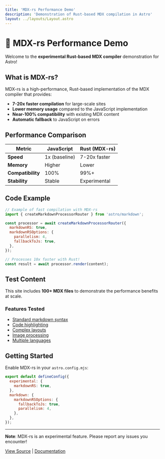 ```yaml
---
title: 'MDX-rs Performance Demo'
description: 'Demonstration of Rust-based MDX compilation in Astro'
layout: ../layouts/Layout.astro
---
```


# 🚀 MDX-rs Performance Demo

Welcome to the **experimental Rust-based MDX compiler** demonstration for Astro!

## What is MDX-rs?

MDX-rs is a high-performance, Rust-based implementation of the MDX compiler that provides:

- **7-20x faster compilation** for large-scale sites
- **Lower memory usage** compared to the JavaScript implementation
- **Near-100% compatibility** with existing MDX content
- **Automatic fallback** to JavaScript on errors

## Performance Comparison

| Metric            | JavaScript    | Rust (MDX-rs) |
| ----------------- | ------------- | ------------- |
| **Speed**         | 1x (baseline) | 7-20x faster  |
| **Memory**        | Higher        | Lower         |
| **Compatibility** | 100%          | 99%+          |
| **Stability**     | Stable        | Experimental  |

## Code Example

```javascript
// Example of fast compilation with MDX-rs
import { createMarkdownProcessorRouter } from 'astro/markdown';

const processor = await createMarkdownProcessorRouter({
  markdownRS: true,
  markdownRSOptions: {
    parallelism: 4,
    fallbackToJs: true,
  },
});

// Processes 10x faster with Rust!
const result = await processor.render(content);
```

## Test Content

This site includes **100+ MDX files** to demonstrate the performance benefits at scale.

### Features Tested

- [Standard markdown syntax](/examples/standard-syntax)
- [Code highlighting](/examples/code-blocks)
- [Complex layouts](/examples/complex-layouts)
- [Image processing](/examples/images)
- [Multiple languages](/examples/i18n)

## Getting Started

Enable MDX-rs in your `astro.config.mjs`:

```js
export default defineConfig({
  experimental: {
    markdownRS: true,
  },
  markdown: {
    markdownRSOptions: {
      fallbackToJs: true,
      parallelism: 4,
    },
  },
});
```

---

**Note**: MDX-rs is an experimental feature. Please report any issues you encounter!

[View Source](https://github.com/withastro/astro) | [Documentation](https://docs.astro.build)
